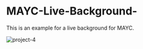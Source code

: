 # MAYC-Live-Background-
This is an example for a live background for MAYC.


![project-4](https://github.com/w3crafter/MAYC-Live-Background-/assets/132733668/f3ec9faa-aa90-4bd7-a3dc-fcf803c70a08)
